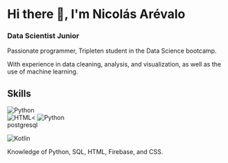 # Hi there 👋, I'm Nicolás Arévalo
### Data Scientist Junior

Passionate programmer, Tripleten student in the Data Science bootcamp.

With experience in data cleaning, analysis, and visualization, as well as the use of machine learning. 

## Skills
![Python](https://img.shields.io/badge/Python-3776AB?style=for-the-badge&logo=python&logoColor=white&labelColor=101010)<br>
![HTML](https://img.shields.io/badge/HTML5-E34F26?style=for-the-badge&logo=html5&logoColor=255%2C%20255%2C%20255&logoSize=auto&labelColor=white&color=255%2C%20255%2C%20255)<
![Python](https://img.shields.io/badge/PostgreSQL-4169E1?style=for-the-badge&logo=postgresql&logoColor=white&labelColor=101010)<br>
postgresql

![Kotlin](https://img.shields.io/badge/Kotlin-0095D5?style=for-the-badge&logo=kotlin&logoColor=white&labelColor=101010)</br>



Knowledge of Python, SQL, HTML, Firebase, and CSS.


<!--
**nicolukas0631/nicolukas0631** is a ✨ _special_ ✨ repository because its `README.md` (this file) appears on your GitHub profile.

Here are some ideas to get you started:

- 🔭 I’m currently working on ...
- 🌱 I’m currently learning ...
- 👯 I’m looking to collaborate on ...
- 🤔 I’m looking for help with ...
- 💬 Ask me about ...
- 📫 How to reach me: ...
- 😄 Pronouns: ...
- ⚡ Fun fact: ...
-->
